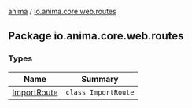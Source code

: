 [anima](../index.md) / [io.anima.core.web.routes](./index.md)

## Package io.anima.core.web.routes

### Types

| Name | Summary |
|---|---|
| [ImportRoute](-import-route/index.md) | `class ImportRoute` |
